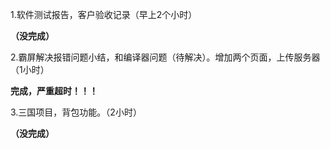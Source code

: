 1.软件测试报告，客户验收记录（早上2个小时）

**（没完成）**

2.霸屏解决报错问题小结，和编译器问题（待解决）。增加两个页面，上传服务器（1小时）

**完成，严重超时！！！**

3.三国项目，背包功能。（2小时）

**（没完成）**



